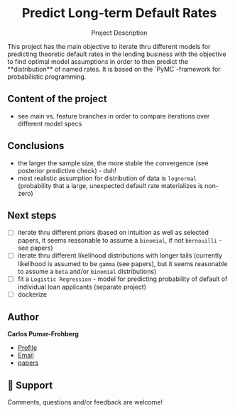 <h1 align="center">Predict Long-term Default Rates</h1>
<p align="center">Project Description</p>
This project has the main objective to iterate thru different models for predicting theoretic default rates in the lending business with the objective to find optimal model assumptions in order to then predict the **distribution** of named rates. It is based on the `PyMC`-framework for probabilistic programming.

## Content of the project
* see main vs. feature branches in order to compare iterations over different model specs

## Conclusions
* the larger the sample size, the more stable the convergence (see posterior predictive check) - duh!
* most realistic assumption for distribution of data is `lognormal` (probability that a large, unexpected default rate materializes is non-zero)

## Next steps
- [ ] iterate thru different priors (based on intuition as well as selected papers, it seems reasonable to assume a `binomial`, if not `bernouilli` - see papers)
- [ ] iterate thru different likelihood distributions with longer tails (currently likelihood is assumed to be `gamma` (see papers), but it seems reasonable to assume a `beta` and/or `binomial` distributions)
- [ ] fit a `Logistic Regression` - model for predicting probability of default of individual loan applicants (separate project)
- [ ] dockerize

## Author

**Carlos Pumar-Frohberg**

- [Profile](https://github.com/cpumarfrohberg)
- [Email](mailto:cpumarfrohberg@gmail.com?subject=Hi "Hi!")
- [papers](https://kiefer.economics.cornell.edu/ProbabilityApproachWP.pdf)

## 🤝 Support

Comments, questions and/or feedback are welcome!
